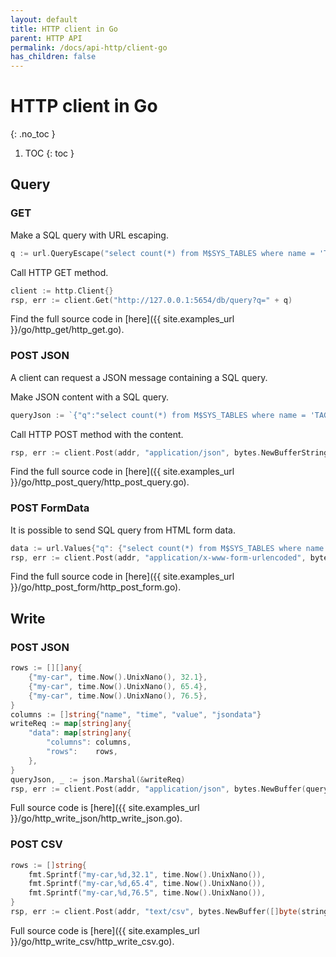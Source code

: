```yaml
---
layout: default
title: HTTP client in Go
parent: HTTP API
permalink: /docs/api-http/client-go
has_children: false
---
```


# HTTP client in Go
{: .no_toc }

1. TOC
{: toc }

## Query

### GET

Make a SQL query with URL escaping.

```go
q := url.QueryEscape("select count(*) from M$SYS_TABLES where name = 'TAGDATA'")
```

Call HTTP GET method.

```go
client := http.Client{}
rsp, err := client.Get("http://127.0.0.1:5654/db/query?q=" + q)
```

Find the full source code in [here]({{ site.examples_url }}/go/http_get/http_get.go).

### POST JSON

A client can request a JSON message containing a SQL query.

Make JSON content with a SQL query.

```go
queryJson := `{"q":"select count(*) from M$SYS_TABLES where name = 'TAGDATA'"}`
```

Call HTTP POST method with the content.

```go
rsp, err := client.Post(addr, "application/json", bytes.NewBufferString(queryJson))
```

Find the full source code in [here]({{ site.examples_url }}/go/http_post_query/http_post_query.go).

### POST FormData

It is possible to send SQL query from HTML form data.

```go
data := url.Values{"q": {"select count(*) from M$SYS_TABLES where name = 'TAGDATA'"}}
rsp, err := client.Post(addr, "application/x-www-form-urlencoded", bytes.NewBufferString(data.Encode()))
```

Find the full source code in [here]({{ site.examples_url }}/go/http_post_form/http_post_form.go).


## Write

### POST JSON

```go
rows := [][]any{
	{"my-car", time.Now().UnixNano(), 32.1},
	{"my-car", time.Now().UnixNano(), 65.4},
	{"my-car", time.Now().UnixNano(), 76.5},
}
columns := []string{"name", "time", "value", "jsondata"}
writeReq := map[string]any{
	"data": map[string]any{
		"columns": columns,
		"rows":    rows,
	},
}
queryJson, _ := json.Marshal(&writeReq)
rsp, err := client.Post(addr, "application/json", bytes.NewBuffer(queryJson))
```

Full source code is [here]({{ site.examples_url }}/go/http_write_json/http_write_json.go).

### POST CSV

```go
rows := []string{
	fmt.Sprintf("my-car,%d,32.1", time.Now().UnixNano()),
	fmt.Sprintf("my-car,%d,65.4", time.Now().UnixNano()),
	fmt.Sprintf("my-car,%d,76.5", time.Now().UnixNano()),
}
rsp, err := client.Post(addr, "text/csv", bytes.NewBuffer([]byte(strings.Join(rows, "\n"))))
```
Full source code is [here]({{ site.examples_url }}/go/http_write_csv/http_write_csv.go).